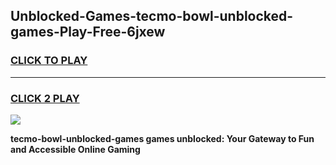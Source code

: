 
## Unblocked-Games-tecmo-bowl-unblocked-games-Play-Free-6jxew
<h3>
<a href="https://premium76.site?title=tecmo-bowl-unblocked-games&ref=23A">CLICK TO PLAY</a></h3>
<hr>

<h3>
<a href="https://premium76.site?title=tecmo-bowl-unblocked-games&ref=23A">CLICK 2 PLAY</a>
  
</h3>

<a href="https://premium76.site?title=tecmo-bowl-unblocked-games&ref=23A"><img src="https://clearcache.store/games.png"></a>


**tecmo-bowl-unblocked-games games unblocked: Your Gateway to Fun and Accessible Online Gaming**
